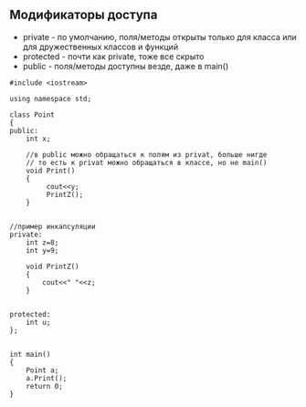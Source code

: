 ## Модификаторы доступа

* private - по умолчанию, поля/методы открыты только для класса или для дружественных классов и функций   
* protected - почти как private, тоже все скрыто   
* public - поля/методы доступны везде, даже в main()

```
#include <iostream>

using namespace std;

class Point
{
public:
    int x;

    //в public можно обращаться к полям из privat, больше нигде
    // то есть к privat можно обращаться в классе, но не main()
    void Print()
    {
         cout<<y;
         PrintZ();
    }


//пример инкапсуляции
private:
    int z=8;
    int y=9;

    void PrintZ()
    {
        cout<<" "<<z;
    }


protected:
    int u;
};


int main()
{
    Point a;
    a.Print();
    return 0;
}
```
